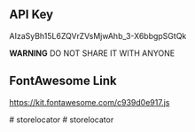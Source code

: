 ## API Key

AIzaSyBh15L6ZQVrZVsMjwAhb_3-X6bbgpSGtQk

**WARNING**
DO NOT SHARE IT WITH ANYONE

## FontAwesome Link

https://kit.fontawesome.com/c939d0e917.js

#   s t o r e l o c a t o r  
 #   s t o r e l o c a t o r  
 